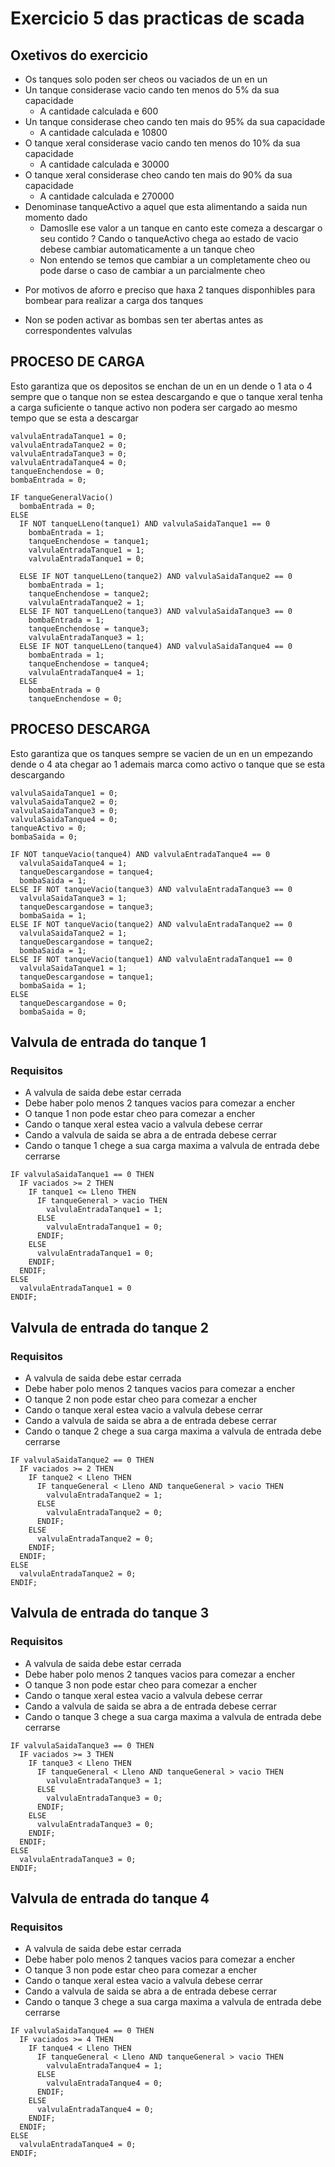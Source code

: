 
# Exercicio 5 das practicas de scada

## Oxetivos do exercicio
+ Os tanques solo poden ser cheos ou vaciados de un en un
+ Un tanque considerase vacio cando ten menos do 5% da sua capacidade
  + A cantidade calculada e 600
+ Un tanque considerase cheo cando ten mais do 95% da sua capacidade
  + A cantidade calculada e 10800
+ O tanque xeral considerase vacio cando ten menos do 10% da sua capacidade
  + A cantidade calculada e 30000
+ O tanque xeral considerase cheo cando ten mais do 90% da sua capacidade
  + A cantidade calculada e 270000
+ Denominase tanqueActivo a aquel que esta alimentando a saida nun momento dado
  + Damoslle ese valor a un tanque en canto este comeza a descargar o seu contido
? Cando o tanqueActivo chega ao estado de vacio debese cambiar automaticamente a un tanque cheo
  - Non entendo se temos que cambiar a un completamente cheo ou pode darse o caso de cambiar a un parcialmente cheo
- Por motivos de aforro e preciso que haxa 2 tanques disponhibles para bombear para realizar a carga dos tanques
+ Non se poden activar as bombas sen ter abertas antes as correspondentes valvulas


## PROCESO DE CARGA 
Esto garantiza que os depositos se enchan de un en un dende o 1 ata o 4 sempre que o tanque non se estea descargando e que o
tanque xeral tenha a carga suficiente o tanque activo non podera ser cargado ao mesmo tempo que se esta a descargar
```
valvulaEntradaTanque1 = 0;
valvulaEntradaTanque2 = 0;
valvulaEntradaTanque3 = 0;
valvulaEntradaTanque4 = 0;
tanqueEnchendose = 0;
bombaEntrada = 0;

IF tanqueGeneralVacio()
  bombaEntrada = 0;
ELSE
  IF NOT tanqueLLeno(tanque1) AND valvulaSaidaTanque1 == 0
    bombaEntrada = 1;
    tanqueEnchendose = tanque1;
    valvulaEntradaTanque1 = 1;
    valvulaEntradaTanque1 = 0;
    
  ELSE IF NOT tanqueLLeno(tanque2) AND valvulaSaidaTanque2 == 0
    bombaEntrada = 1;
    tanqueEnchendose = tanque2;
    valvulaEntradaTanque2 = 1;
  ELSE IF NOT tanqueLLeno(tanque3) AND valvulaSaidaTanque3 == 0
    bombaEntrada = 1;
    tanqueEnchendose = tanque3;
    valvulaEntradaTanque3 = 1;
  ELSE IF NOT tanqueLLeno(tanque4) AND valvulaSaidaTanque4 == 0 
    bombaEntrada = 1;
    tanqueEnchendose = tanque4;
    valvulaEntradaTanque4 = 1;
  ELSE
    bombaEntrada = 0
    tanqueEnchendose = 0;
```
    
## PROCESO DESCARGA 
Esto garantiza que os tanques sempre se vacien de un en un empezando dende o 4 ata chegar ao 1 ademais marca como activo o tanque que se esta descargando

```
valvulaSaidaTanque1 = 0;
valvulaSaidaTanque2 = 0;
valvulaSaidaTanque3 = 0;
valvulaSaidaTanque4 = 0;
tanqueActivo = 0;
bombaSaida = 0;

IF NOT tanqueVacio(tanque4) AND valvulaEntradaTanque4 == 0
  valvulaSaidaTanque4 = 1;
  tanqueDescargandose = tanque4;
  bombaSaida = 1;
ELSE IF NOT tanqueVacio(tanque3) AND valvulaEntradaTanque3 == 0
  valvulaSaidaTanque3 = 1;
  tanqueDescargandose = tanque3;
  bombaSaida = 1;
ELSE IF NOT tanqueVacio(tanque2) AND valvulaEntradaTanque2 == 0
  valvulaSaidaTanque2 = 1;
  tanqueDescargandose = tanque2;
  bombaSaida = 1;
ELSE IF NOT tanqueVacio(tanque1) AND valvulaEntradaTanque1 == 0
  valvulaSaidaTanque1 = 1;
  tanqueDescargandose = tanque1;
  bombaSaida = 1;
ELSE 
  tanqueDescargandose = 0;
  bombaSaida = 0;
```

## Valvula de entrada do tanque 1
### Requisitos
- A valvula de saida debe estar cerrada
- Debe haber polo menos 2 tanques vacios para comezar a encher
- O tanque 1 non pode estar cheo para comezar a encher
- Cando o tanque xeral estea vacio a valvula debese cerrar
- Cando a valvula de saida se abra a de entrada debese cerrar
- Cando o tanque 1 chege a sua carga maxima a valvula de entrada debe cerrarse
```
IF valvulaSaidaTanque1 == 0 THEN
  IF vaciados >= 2 THEN
    IF tanque1 <= Lleno THEN
      IF tanqueGeneral > vacio THEN
        valvulaEntradaTanque1 = 1;
      ELSE
        valvulaEntradaTanque1 = 0;
      ENDIF;
    ELSE
      valvulaEntradaTanque1 = 0;
    ENDIF;
  ENDIF;
ELSE
  valvulaEntradaTanque1 = 0
ENDIF;
```

## Valvula de entrada do tanque 2
### Requisitos
- A valvula de saida debe estar cerrada
- Debe haber polo menos 2 tanques vacios para comezar a encher
- O tanque 2 non pode estar cheo para comezar a encher
- Cando o tanque xeral estea vacio a valvula debese cerrar
- Cando a valvula de saida se abra a de entrada debese cerrar
- Cando o tanque 2 chege a sua carga maxima a valvula de entrada debe cerrarse
```
IF valvulaSaidaTanque2 == 0 THEN
  IF vaciados >= 2 THEN
    IF tanque2 < Lleno THEN
      IF tanqueGeneral < Lleno AND tanqueGeneral > vacio THEN
        valvulaEntradaTanque2 = 1;
      ELSE
        valvulaEntradaTanque2 = 0;
      ENDIF;
    ELSE
      valvulaEntradaTanque2 = 0;
    ENDIF;
  ENDIF;
ELSE
  valvulaEntradaTanque2 = 0;
ENDIF;
```



## Valvula de entrada do tanque 3
### Requisitos
- A valvula de saida debe estar cerrada
- Debe haber polo menos 2 tanques vacios para comezar a encher
- O tanque 3 non pode estar cheo para comezar a encher
- Cando o tanque xeral estea vacio a valvula debese cerrar
- Cando a valvula de saida se abra a de entrada debese cerrar
- Cando o tanque 3 chege a sua carga maxima a valvula de entrada debe cerrarse
```
IF valvulaSaidaTanque3 == 0 THEN
  IF vaciados >= 3 THEN
    IF tanque3 < Lleno THEN
      IF tanqueGeneral < Lleno AND tanqueGeneral > vacio THEN
        valvulaEntradaTanque3 = 1;
      ELSE
        valvulaEntradaTanque3 = 0;
      ENDIF;
    ELSE
      valvulaEntradaTanque3 = 0;
    ENDIF;
  ENDIF;
ELSE
  valvulaEntradaTanque3 = 0;
ENDIF;
```


## Valvula de entrada do tanque 4
### Requisitos
- A valvula de saida debe estar cerrada
- Debe haber polo menos 2 tanques vacios para comezar a encher
- O tanque 3 non pode estar cheo para comezar a encher
- Cando o tanque xeral estea vacio a valvula debese cerrar
- Cando a valvula de saida se abra a de entrada debese cerrar
- Cando o tanque 3 chege a sua carga maxima a valvula de entrada debe cerrarse
```
IF valvulaSaidaTanque4 == 0 THEN
  IF vaciados >= 4 THEN
    IF tanque4 < Lleno THEN
      IF tanqueGeneral < Lleno AND tanqueGeneral > vacio THEN
        valvulaEntradaTanque4 = 1;
      ELSE
        valvulaEntradaTanque4 = 0;
      ENDIF;
    ELSE
      valvulaEntradaTanque4 = 0;
    ENDIF;
  ENDIF;
ELSE
  valvulaEntradaTanque4 = 0;
ENDIF;
```
